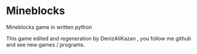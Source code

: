 # Mineblocks
Mineblocks game in written python



This game edited and regeneration by DenizAliKazan , you follow me github and see new games / programs.

